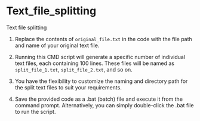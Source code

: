 # Text_file_splitting
Text file splitting
1. Replace the contents of `original_file.txt` in the code with the file path and name of your original text file.

2. Running this CMD script will generate a specific number of individual text files, each containing 100 lines. These files will be named as `split_file_1.txt`, `split_file_2.txt`, and so on.

3. You have the flexibility to customize the naming and directory path for the split text files to suit your requirements.

4. Save the provided code as a .bat (batch) file and execute it from the command prompt. Alternatively, you can simply double-click the .bat file to run the script.

